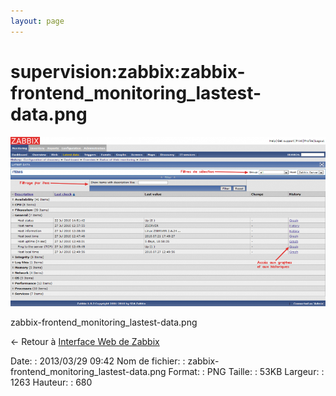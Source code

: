 ```yaml
---
layout: page
---
```


supervision:zabbix:zabbix-frontend\_monitoring\_lastest-data.png
================================================================

[![zabbix-frontend\_monitoring\_lastest-data.png](../../../assets/media/supervision/zabbix/zabbix-frontend_monitoring_lastest-data.png@cache=&w=900&h=484 "zabbix-frontend_monitoring_lastest-data.png")](../../../assets/media/supervision/zabbix/zabbix-frontend_monitoring_lastest-data.png@cache= "Afficher le fichier original")

zabbix-frontend\_monitoring\_lastest-data.png

← Retour à [Interface Web de
Zabbix](../../../zabbix/zabbix-interface.html "zabbix:zabbix-interface")

Date:
:   2013/03/29 09:42
Nom de fichier:
:   zabbix-frontend\_monitoring\_lastest-data.png
Format:
:   PNG
Taille:
:   53KB
Largeur:
:   1263
Hauteur:
:   680

